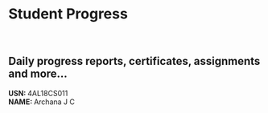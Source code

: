 # Student Progress
<br>

## Daily progress reports, certificates, assignments and more...

<b> USN: </b> 4AL18CS011   <br>
<b> NAME: </b>  Archana J C

